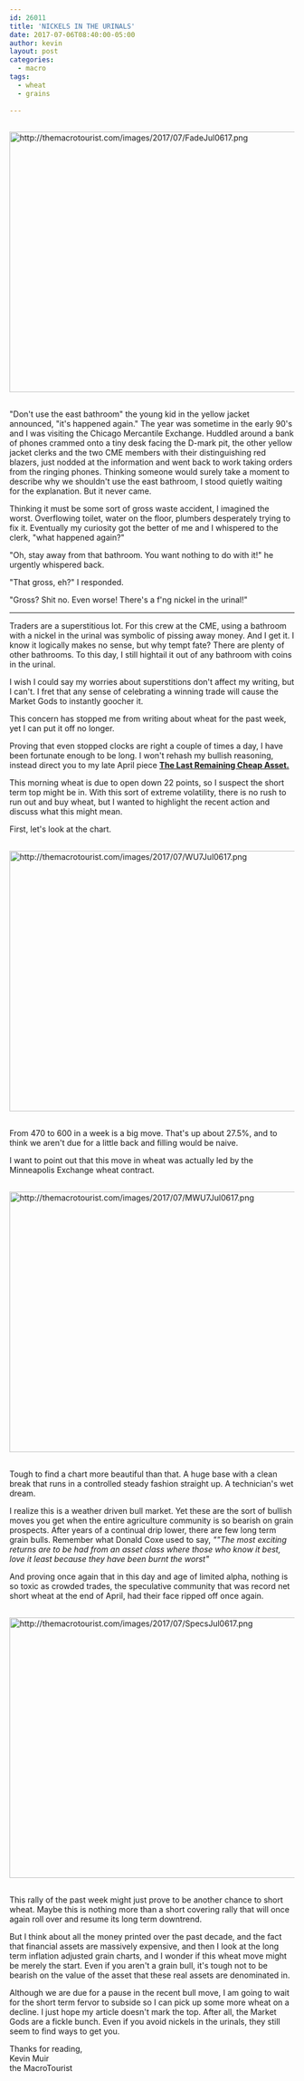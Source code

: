 ```yaml
---
id: 26011
title: 'NICKELS IN THE URINALS'
date: 2017-07-06T08:40:00-05:00
author: kevin
layout: post
categories:
  - macro
tags:
  - wheat
  - grains
   
---
```

<a href="http://themacrotourist.com/images/2017/07/FadeJul0617.png"><img src="http://themacrotourist.com/images/2017/07/FadeJul0617.png" alt="http://themacrotourist.com/images/2017/07/FadeJul0617.png" width="750" height="460" style="margin:30px auto;display:block;"></a>

"Don't use the east bathroom" the young kid in the yellow jacket announced, "it's happened again."  The year was sometime in the early 90's and I was visiting the Chicago Mercantile Exchange.  Huddled around a bank of phones crammed onto a tiny desk facing the D-mark pit, the other yellow jacket clerks and the two CME members with their distinguishing red blazers, just nodded at the information and went back to work taking orders from the ringing phones.  Thinking someone would surely take a moment to describe why we shouldn't use the east bathroom, I stood quietly waiting for the explanation.  But it never came.
  
Thinking it must be some sort of gross waste accident, I imagined the worst.  Overflowing toilet, water on the floor, plumbers desperately trying to fix it.  Eventually my curiosity got the better of me and I whispered to the clerk, "what happened again?"
  
"Oh, stay away from that bathroom.  You want nothing to do with it!" he urgently whispered back.
  
"That gross, eh?" I responded.
  
"Gross?  Shit no.  Even worse!  There's a f'ng nickel in the urinal!"
  
- - - 

Traders are a superstitious lot.  For this crew at the CME, using a bathroom with a nickel in the urinal was symbolic of pissing away money.  And I get it.  I know it logically makes no sense, but why tempt fate?  There are plenty of other bathrooms.  To this day, I still hightail it out of any bathroom with coins in the urinal.

I wish I could say my worries about superstitions don't affect my writing, but I can't.  I fret that any sense of celebrating a winning trade will cause the Market Gods to instantly goocher it.

This concern has stopped me from writing about wheat for the past week, yet I can put it off no longer.  

Proving that even stopped clocks are right a couple of times a day, I have been fortunate enough to be long.  I won't rehash my bullish reasoning, instead direct you to my late April piece **[The Last Remaining Cheap Asset.](<http://themacrotourist.com/macro/the-last-remaining-cheap-asset>)**

This morning wheat is due to open down 22 points, so I suspect the short term top might be in.  With this sort of extreme volatility, there is no rush to run out and buy wheat, but I wanted to highlight the recent action and discuss what this might mean.

First, let's look at the chart.

<a href="http://themacrotourist.com/images/2017/07/WU7Jul0617.png"><img src="http://themacrotourist.com/images/2017/07/WU7Jul0617.png" alt="http://themacrotourist.com/images/2017/07/WU7Jul0617.png" width="750" height="460" style="margin:30px auto;display:block;"></a>

From 470 to 600 in a week is a big move.  That's up about 27.5%, and to think we aren't due for a little back and filling would be naive.

I want to point out that this move in wheat was actually led by the Minneapolis Exchange wheat contract.

<a href="http://themacrotourist.com/images/2017/07/MWU7Jul0617.png"><img src="http://themacrotourist.com/images/2017/07/MWU7Jul0617.png" alt="http://themacrotourist.com/images/2017/07/MWU7Jul0617.png" width="750" height="460" style="margin:30px auto;display:block;"></a>

Tough to find a chart more beautiful than that.  A huge base with a clean break that runs in a controlled steady fashion straight up.  A technician's wet dream.

I realize this is a weather driven bull market.  Yet these are the sort of bullish moves you get when the entire agriculture community is so bearish on grain prospects.  After years of a continual drip lower, there are few long term grain bulls.  Remember what Donald Coxe used to say, *""The most exciting returns are to be had from an asset class where those who know it best, love it least because they have been burnt the worst"*

And proving once again that in this day and age of limited alpha, nothing is so toxic as crowded trades, the speculative community that was record net short wheat at the end of April, had their face ripped off once again.

<a href="http://themacrotourist.com/images/2017/07/SpecsJul0617.png"><img src="http://themacrotourist.com/images/2017/07/SpecsJul0617.png" alt="http://themacrotourist.com/images/2017/07/SpecsJul0617.png" width="750" height="460" style="margin:30px auto;display:block;"></a>

This rally of the past week might just prove to be another chance to short wheat.  Maybe this is nothing more than a short covering rally that will once again roll over and resume its long term downtrend.  

But I think about all the money printed over the past decade, and the fact that financial assets are massively expensive, and then I look at the long term inflation adjusted grain charts, and I wonder if this wheat move might be merely the start.  Even if you aren't a grain bull, it's tough not to be bearish on the value of the asset that these real assets are denominated in.  

Although we are due for a pause in the recent bull move, I am going to wait for the short term fervor to subside so I can pick up some more wheat on a decline.  I just hope my article doesn't mark the top.  After all, the Market Gods are a fickle bunch.  Even if you avoid nickels in the urinals, they still seem to find ways to get you.

Thanks for reading,  
Kevin Muir  
the MacroTourist  







